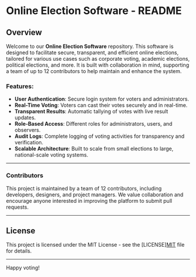 # Online Election Software - README

## Overview

Welcome to our **Online Election Software** repository. This software is designed to facilitate secure, transparent, and efficient online elections, tailored for various use cases such as corporate voting, academic elections, political elections, and more. It is built with collaboration in mind, supporting a team of up to 12 contributors to help maintain and enhance the system.

### Features:
- **User Authentication**: Secure login system for voters and administrators.
- **Real-Time Voting**: Voters can cast their votes securely and in real-time.
- **Transparent Results**: Automatic tallying of votes with live result updates.
- **Role-Based Access**: Different roles for administrators, users, and observers.
- **Audit Logs**: Complete logging of voting activities for transparency and verification.
- **Scalable Architecture**: Built to scale from small elections to large, national-scale voting systems.

---

### Contributors

This project is maintained by a team of 12 contributors, including developers, designers, and project managers. We value collaboration and encourage anyone interested in improving the platform to submit pull requests.

---

## License

This project is licensed under the MIT License - see the [LICENSE][MIT](https://mit-license.org/) file for details.

---

Happy voting!
